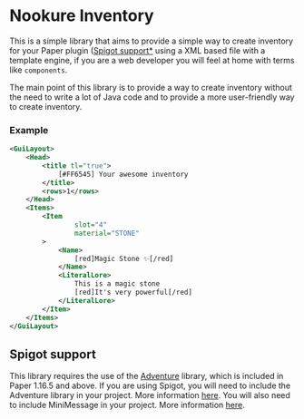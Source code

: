 # Nookure Inventory
This is a simple library that aims to provide a simple way to create inventory for your
Paper plugin ([Spigot support*](#spigot-support) using a XML based file with a template engine,
if you are a web developer you will feel at home with terms like `components`.

The main point of this library is to provide a way to create inventory without the need to
write a lot of Java code and to provide a more user-friendly way to create inventory.

### Example
```xml
<GuiLayout>
    <Head>
        <title tl="true">
            [#FF6545] Your awesome inventory
        </title>
        <rows>1</rows>
    </Head>
    <Items>
        <Item
                slot="4"
                material="STONE"
        >
            <Name>
                [red]Magic Stone ✨[/red]
            </Name>
            <LiteralLore>
                This is a magic stone
                [red]It's very powerful[/red]
            </LiteralLore>
        </Item>
    </Items>
</GuiLayout>
```

## Spigot support
This library requires the use of the [Adventure](https://docs.advntr.dev/) library, which is included in Paper 1.16.5 and above. If you are using Spigot, you will need to include the Adventure library in your project. More information [here](https://docs.advntr.dev/platform/bukkit.html).
You will also need to include MiniMessage in your project. More information [here](https://docs.advntr.dev/minimessage/api.html).